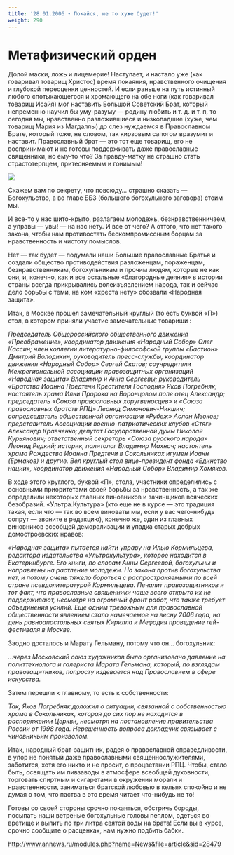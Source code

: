 ```yaml
---
title: '28.01.2006 • Покайся, не то хуже будет!'
weight: 290
---
```


# Метафизический орден

Долой маски, ложь и лицемерие! Наступает, и настало уже (как говаривал товарищ Христос) время покаяния, нравственного очищения и глубокой переоценки ценностей. И если раньше на путь истинный любого спотыкающегося и хромающего на обе ноги (как говаривал товарищ Исайя) мог наставить Большой Советский Брат, который непременно научил бы уму-разуму — родину любить и т. д. и т. п, то сегодня мы, нравственно разложившиеся и низкопадшие (хуже, чем товарищ Мария из Магдаллы) до слез нуждаемся в Православном Брате, который тоже, не словом, так кирзовым сапогом вразумит и наставит. Православный брат — это тот еще товарищ, его не воспринимают и не готовы поддерживать даже православные священники, но ему-то что? За правду-матку не страшно стать страстотерпцем, притесняемым и гонимым!

![](/img/kruglistol_fn.gif)

Скажем вам по секрету, что повсюду… страшно сказать — Богохульство, а во главе ББЗ (большого богохульного заговора) стоим мы.

И все-то у нас шито-крыто, разлагаем молодежь, безнравственничаем, а управы — увы! — на нас нету. И все от чего? А оттого, что нет такого закона, чтобы нам противостать бескомпромиссным борцам за нравственность и чистоту помыслов.

Нет — так будет — подумали наши Большие православные Братья и создали общество противодействия разложенцам, пораженцам, безнравственникам, богохульникам и прочим людям, которые не как они, и, конечно, как и все остальные «благородные деяния» в истории страны всегда прикрывались волеизъявлением народа, так и сейчас дело борьбы с теми, на ком «хреста нету» обозвали «Народная защита».

Итак, в Москве прошел замечательный круглый (то есть буквой «П») стол, в котором приняли участие замечательные товарищи :

_Председатель Общероссийского общественного движения «Преображение», координатор движения «Народный Собор» Олег Кассин; член коллегии литературно-философской группы «Бастион» Дмитрий Володихин, руководитель пресс-службы, координатор движения «Народный Собор» Сергей Скатов; соучредители Межрегиональной ассоциации правозащитных организаций «Народная защита» Владимир и Анна Сергеевы; руководитель «Братства Иоанна Предтечи Крестителя Господня» Яков Погребняк; настоятель храма Ильи Пророка на Воронцовом поле отец Александр; председатель «Союза православных хоругвеносцев» и «Союза православных братств РПЦ» Леонид Симонович-Никшич; сопредседатель общественной организации «Рубеж» Аслан Мзоков; представитель Ассоциации военно-патриотических клубов «Стяг» Александр Кравченко; депутат Государственной думы Николай Курьянович; ответственный секретарь «Союза русского народа» Леонид Редкий; историк, политолог Владимир Махнач; настоятель храма Рождества Иоанна Предтечи в Сокольниках игумен Иоанн (Ермаков) и другие. Вел круглый стол вице-президент фонда «Единство нации», координатор движения «Народный Собор» Владимир Хомяков._

В ходе этого круглого, буквой «П», стола, участники определились с основными приоритетами своей борьбы за нравственность, а так же определили некоторых главных виновников и зачинщиков всяческих безобразий. «Ультра.Культура» (кто еще не в курсе — это традиция такая, если что — так во всем виноваты мы, если у вас чего-нибудь сопрут — звоните в редакцию), конечно же, один из главных виновников всеобщей деморализации и упадка старых добрых домостроевских нравов:

_«Народная защита» пытается найти управу на Илью Кормильцева, редактора издательства «Ультракультура», которое находится в Екатеринбурге. Его книги, по словам Анны Сергеевой, богохульны и направлены на растление молодежи. Но закона против богохульства нет, и потому очень тяжело бороться с распространяемыми по всей стране псевдолитературой Кормильцева. Печалит правозащитников и тот факт, что православные священники чаще всего открыто их не поддерживают, несмотря на огромный фронт работ, что также требует объединения усилий. Еще одним тревожным для православной общественности явлением стало намечаемое на весну 2006 года, на день равноапостольных святых Кирилла и Мефодия проведение гей-фестиваля в Москве._

Заодно досталось и Марату Гельману, потому что он… богохульник:

_…через Московский союз художников было организовано давление на политтехнолога и галериста Марата Гельмана, который, по взглядам правозащитников, попросту издевается над Православием в сфере искусства._

Затем перешли к главному, то есть к собственности:

_Так, Яков Погребняк доложил о ситуации, связанной с собственностью храма в Сокольниках, которая до сих пор не находится в распоряжении Церкви, несмотря на постановление правительства России от 1998 года. Нерешенность вопроса докладчик связывает с чиновничьим произволом._

Итак, народный брат-защитник, радея о православной справедливости, в упор не понятый даже православными священнослужителями, заботится, хотя его никто и не просит, о процветании РПЦ. Чтобы, стало быть, освящать им пивзаводы в атмосфере всеобщей духовности, торговать спиртным и сигаретами в окружении морали и нравственности, заниматься братской любовью в кельях спокойно и не думая о том, что паства в это время читает что-нибудь не то!

Готовы со своей стороны срочно покаяться, обстричь бороды, посыпать наши ветреные богохульные головы пеплом, одеться во вретище и выпить по три литра святой воды на брата! Если вы в курсе, срочно сообщите о расценках, нам нужно подбить бабки.

http://www.annews.ru/modules.php?name=News&file=article&sid=28479
